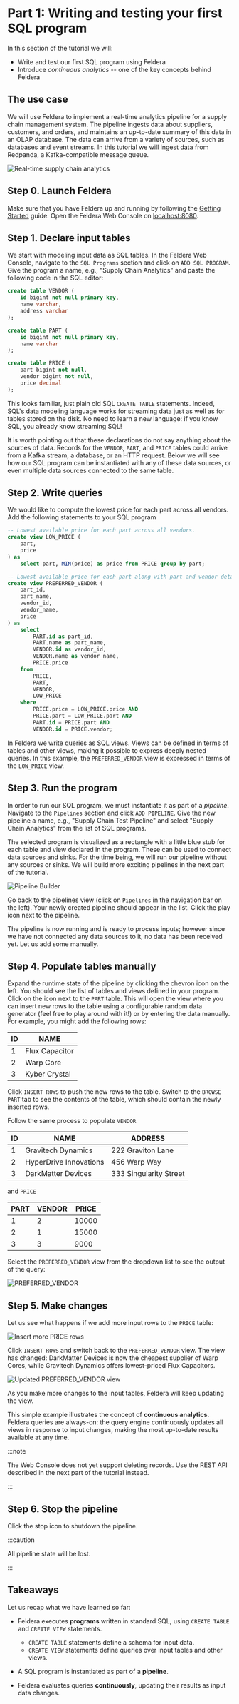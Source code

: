 # Part 1: Writing and testing your first SQL program

In this section of the tutorial we will:
- Write and test our first SQL program using Feldera
- Introduce *continuous analytics* -- one of the key concepts behind Feldera

## The use case

We will use Feldera to implement a real-time analytics pipeline for a
supply chain management system.  The pipeline ingests data about suppliers,
customers, and orders, and maintains an up-to-date summary of
this data in an OLAP database.  The data can arrive from a variety of sources,
such as databases and event streams.  In this tutorial we will ingest
data from Redpanda, a Kafka-compatible message queue.

![Real-time supply chain analytics](supply-chain-analytics.png)

## Step 0. Launch Feldera

Make sure that you have Feldera up and running by following the [Getting
Started](/intro.md) guide.  Open the Feldera Web Console on
[localhost:8080](http://localhost:8080).

## Step 1. Declare input tables

We start with modeling input data as SQL tables.  In the Feldera Web Console,
navigate to the `SQL Programs` section and click on `ADD SQL PROGRAM`.  Give
the program a name, e.g., "Supply Chain Analytics" and paste the following code
in the SQL editor:

```sql
create table VENDOR (
    id bigint not null primary key,
    name varchar,
    address varchar
);

create table PART (
    id bigint not null primary key,
    name varchar
);

create table PRICE (
    part bigint not null,
    vendor bigint not null,
    price decimal
);
```

This looks familiar, just plain old SQL `CREATE TABLE` statements.
Indeed, SQL's data modeling language works for streaming
data just as well as for tables stored on the disk.  No need to learn a new
language: if you know SQL, you already know streaming SQL!

It is worth pointing out that these declarations do not say anything
about the sources of data.  Records for the `VENDOR`, `PART`, and `PRICE` tables
could arrive from a Kafka stream, a database, or an HTTP request.  Below we will
see how our SQL program can be instantiated with any of these data sources, or
even multiple data sources connected to the same table.

## Step 2. Write queries

We would like to compute the lowest price for each part
across all vendors.  Add the following statements to your SQL program

```sql
-- Lowest available price for each part across all vendors.
create view LOW_PRICE (
    part,
    price
) as
    select part, MIN(price) as price from PRICE group by part;

-- Lowest available price for each part along with part and vendor details.
create view PREFERRED_VENDOR (
    part_id,
    part_name,
    vendor_id,
    vendor_name,
    price
) as
    select
        PART.id as part_id,
        PART.name as part_name,
        VENDOR.id as vendor_id,
        VENDOR.name as vendor_name,
        PRICE.price
    from
        PRICE,
        PART,
        VENDOR,
        LOW_PRICE
    where
        PRICE.price = LOW_PRICE.price AND
        PRICE.part = LOW_PRICE.part AND
        PART.id = PRICE.part AND
        VENDOR.id = PRICE.vendor;
```

In Feldera we write queries as SQL views.  Views can be defined in terms of
tables and other views, making it possible to express deeply nested queries.  In
this example, the `PREFERRED_VENDOR` view is expressed in terms of the
`LOW_PRICE` view.

## Step 3. Run the program

In order to run our SQL program, we must instantiate it as part of a _pipeline_.
Navigate to the `Pipelines` section and click `ADD PIPELINE`.  Give the new
pipeline a name, e.g., "Supply Chain Test Pipeline" and select "Supply Chain
Analytics" from the list of SQL programs.

The selected program is visualized as a rectangle with a little blue stub for each
table and view declared in the program.  These can be used to connect data sources
and sinks.  For the time being, we will run our pipeline without any sources or
sinks.  We will build more exciting pipelines in the next part of the tutorial.

![Pipeline Builder](pipeline-builder.png)

Go back to the pipelines view (click on `Pipelines` in the navigation bar
on the left).  Your newly created pipeline should appear in the list.  Click the
play icon <icon icon="bx:play-circle" /> next to the pipeline.

The pipeline is now running and is ready to process inputs; however since we
have not connected any data sources to it, no data has been received yet.  Let
us add some manually.

## Step 4. Populate tables manually

Expand the runtime state of the pipeline by clicking the chevron icon <icon
icon="bx:chevron-down" /> on the left.  You should see the list of tables and
views defined in your program.  Click on the <icon icon="bx:upload" /> icon next
to the `PART` table.  This will open the view where you can insert new rows to
the table using a configurable random data generator (feel free to play around
with it!) or by entering the data manually.  For example, you might add the
following rows:

| ID          | NAME           |
| ----------- | -------------- |
| 1           | Flux Capacitor |
| 2           | Warp Core      |
| 3           | Kyber Crystal  |

Click `INSERT ROWS` to push the new rows to the table.  Switch to the `BROWSE PART` tab
to see the contents of the table, which should contain the newly inserted rows.

Follow the same process to populate `VENDOR`

| ID          | NAME                    | ADDRESS                |
| ----------- | ----------------------- |------------------------|
| 1           | Gravitech Dynamics      | 222 Graviton Lane      |
| 2           | HyperDrive Innovations  | 456 Warp Way           |
| 3           | DarkMatter Devices      | 333 Singularity Street |

and `PRICE`

| PART        | VENDOR                  | PRICE                  |
| ----------- | ----------------------- |------------------------|
| 1           | 2                       | 10000                  |
| 2           | 1                       | 15000                  |
| 3           | 3                       | 9000                   |

Select the `PREFERRED_VENDOR` view from the dropdown list to see the
output of the query:

![PREFERRED_VENDOR](preferred-vendor1.png)

## Step 5. Make changes

Let us see what happens if we add more input rows to the `PRICE` table:

![Insert more PRICE rows](price-update.png)

Click `INSERT ROWS` and switch back to the `PREFERRED_VENDOR` view.  The view has
changed: DarkMatter Devices is now the cheapest supplier of Warp Cores, while
Gravitech Dynamics offers lowest-priced Flux Capacitors.

![Updated PREFERRED_VENDOR view](preferred-vendor2.png)

As you make more changes to the input tables, Feldera will keep updating the view.

This simple example illustrates the concept of **continuous analytics**.
Feldera queries are always-on: the query engine continuously updates
all views in response to input changes, making the most up-to-date results
available at any time.

:::note

The Web Console does not yet support deleting records.  Use the REST API
described in the next part of the tutorial instead.

:::

## Step 6. Stop the pipeline

Click the stop icon <icon icon="bx:stop-circle" /> to shutdown the pipeline.

:::caution

All pipeline state will be lost.

:::

## Takeaways

Let us recap what we have learned so far:

- Feldera executes **programs** written in standard SQL, using `CREATE TABLE` and `CREATE VIEW` statements.
  - `CREATE TABLE` statements define a schema for input data.
  - `CREATE VIEW` statements define queries over input tables and other views.

- A SQL program is instantiated as part of a **pipeline**.

- Feldera evaluates queries **continuously**, updating their results
  as input data changes.
